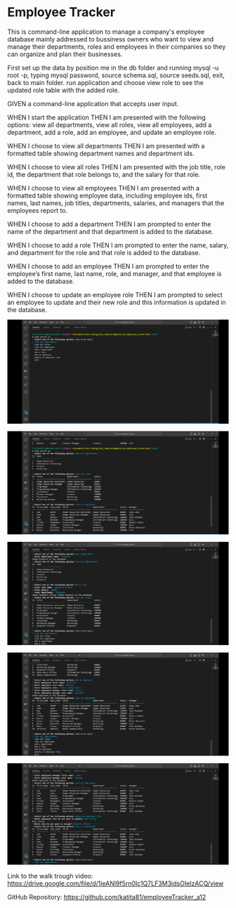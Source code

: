 # Employee Tracker

This is command-line application to manage a company's employee database mainly addressed to bussiness owners who want to view and manage their departments, roles and employees in their companies so they can organize and plan their businesses.

First set up the data by position me in the db folder and running mysql -u root -p, typing mysql password, source schema.sql, source seeds.sql, exit, back to main folder. run application and choose view role to see the updated role table with the added role.

GIVEN a command-line application that accepts user input.

WHEN I start the application
THEN I am presented with the following options: view all departments, view all roles, view all employees, add a department, add a role, add an employee, and update an employee role.

WHEN I choose to view all departments
THEN I am presented with a formatted table showing department names and department ids.

WHEN I choose to view all roles
THEN I am presented with the job title, role id, the department that role belongs to, and the salary for that role.

WHEN I choose to view all employees
THEN I am presented with a formatted table showing employee data, including employee ids, first names, last names, job titles, departments, salaries, and managers that the employees report to.

WHEN I choose to add a department
THEN I am prompted to enter the name of the department and that department is added to the database.

WHEN I choose to add a role
THEN I am prompted to enter the name, salary, and department for the role and that role is added to the database.

WHEN I choose to add an employee
THEN I am prompted to enter the employee’s first name, last name, role, and manager, and that employee is added to the database.

WHEN I choose to update an employee role
THEN I am prompted to select an employee to update and their new role and this information is updated in the database.

![Command line menu](assets\imgs\1_commandLineMenu.png)

![View all deparments roles and employees](assets\imgs\2_viewDepartsRollsEmployees.png)

![Add deparments and roles](assets\imgs\3_addDepartmentAndRole.png)

![Add employee](assets\imgs\4_addEmployee.png)

![Update employee](assets\imgs\5_updateEmployee.png)


Link to the walk trough video:
<https://drive.google.com/file/d/1ieANl9f5rn0Ic1Q7LF3M3idsOIeIzACQ/view>

GitHub Repository:
https://github.com/katita81/employeeTracker_a12
